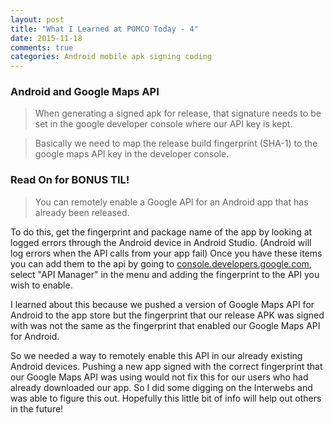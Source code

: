 ```yaml
---
layout: post
title: "What I Learned at POMCO Today - 4"
date: 2015-11-18
comments: true
categories: Android mobile apk signing coding
---
```


### Android and Google Maps API 

> When generating a signed apk for release, that signature needs to be set in the google developer console
> where our API key is kept.

> Basically we need to map the release build fingerprint (SHA-1) to the google maps API key in the developer
> console.

### Read On for BONUS TIL!

<!--more-->

> You can remotely enable a Google API for an Android app that has already been released.

To do this, get the fingerprint and package name of the app by looking at logged errors through the Android 
device in Android Studio.  (Android will log errors when the API calls from your app fail) Once you have these items you can add them to the api by going to
[console.developers.google.com](https://console.developers.google.com/), select "API Manager" in the menu and adding 
the fingerprint to the API you wish to enable.

I learned about this because we pushed a version of Google Maps API for Android to the app store but the fingerprint 
that our release APK was signed with was not the same as the fingerprint that enabled our Google Maps API for Android.

So we needed a way to remotely enable this API in our already existing Android devices.  Pushing a new app signed with 
the correct fingerprint that our Google Maps API was using would not fix this for our users who had already downloaded 
our app.  So I did some digging on the Interwebs and was able to figure this out.  Hopefully this little bit of info 
will help out others in the future!
